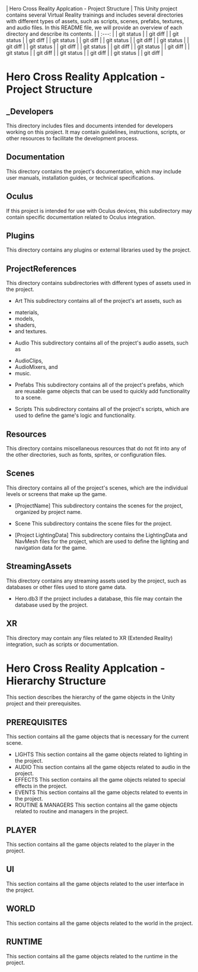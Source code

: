 | Hero Cross Reality Applcation - Project Structure | This Unity project contains several Virtual Reality trainings and includes several directories with different types of assets, such as scripts, scenes, prefabs, textures, and audio files. In this README file, we will provide an overview of each directory and describe its contents. |
|     :---:      |
| git status   	 |
| git diff       |
| git status   	 |
| git diff       |
| git status   	 |
| git diff       |
| git status   	 |
| git diff       |
| git status   	 |
| git diff       |
| git status   	 |
| git diff       |
| git status   	 |
| git diff       |
| git status   	 |
| git diff       |
| git status   	 |
| git diff       |
| git status   	 |
| git diff       |
| git status   	 |
| git diff       |













# Hero Cross Reality Applcation - Project Structure



## _Developers
This directory includes files and documents intended for developers working on this project. It may contain guidelines, instructions, scripts, or other resources to facilitate the development process.

## Documentation
This directory contains the project's documentation, which may include user manuals, installation guides, or technical specifications.

## Oculus
If this project is intended for use with Oculus devices, this subdirectory may contain specific documentation related to Oculus integration.

## Plugins
This directory contains any plugins or external libraries used by the project.

## ProjectReferences
This directory contains subdirectories with different types of assets used in the project.

* Art
This subdirectory contains all of the project's art assets, such as 
- materials, 
- models, 
- shaders, 
- and textures.

* Audio
This subdirectory contains all of the project's audio assets, such as 
- AudioClips, 
- AudioMixers, and 
- music.

* Prefabs
This subdirectory contains all of the project's prefabs, which are reusable game objects that can be used to quickly add functionality to a scene.

* Scripts
This subdirectory contains all of the project's scripts, which are used to define the game's logic and functionality.

## Resources
This directory contains miscellaneous resources that do not fit into any of the other directories, such as fonts, sprites, or configuration files.

## Scenes
This directory contains all of the project's scenes, which are the individual levels or screens that make up the game.

- [ProjectName]
This subdirectory contains the scenes for the project, organized by project name.

- Scene
This subdirectory contains the scene files for the project.

- [Project LightingData]
This subdirectory contains the LightingData and NavMesh files for the project, which are used to define the lighting and navigation data for the game.

## StreamingAssets
This directory contains any streaming assets used by the project, such as databases or other files used to store game data.

- Hero.db3
If the project includes a database, this file may contain the database used by the project.

## XR
This directory may contain any files related to XR (Extended Reality) integration, such as scripts or documentation.


# Hero Cross Reality Applcation - Hierarchy Structure
This section describes the hierarchy of the game objects in the Unity project and their prerequisites.
## PREREQUISITES
This section contains all the game objects that is necessary for the current scene.
- LIGHTS
This section contains all the game objects related to lighting in the project.
- AUDIO
This section contains all the game objects related to audio in the project.
- EFFECTS
This section contains all the game objects related to special effects in the project.
- EVENTS
This section contains all the game objects related to events in the project.
- ROUTINE & MANAGERS
This section contains all the game objects related to routine and managers in the project.
## PLAYER
This section contains all the game objects related to the player in the project.
## UI
This section contains all the game objects related to the user interface in the project.
## WORLD
This section contains all the game objects related to the world in the project.
## RUNTIME
This section contains all the game objects related to the runtime in the project.
